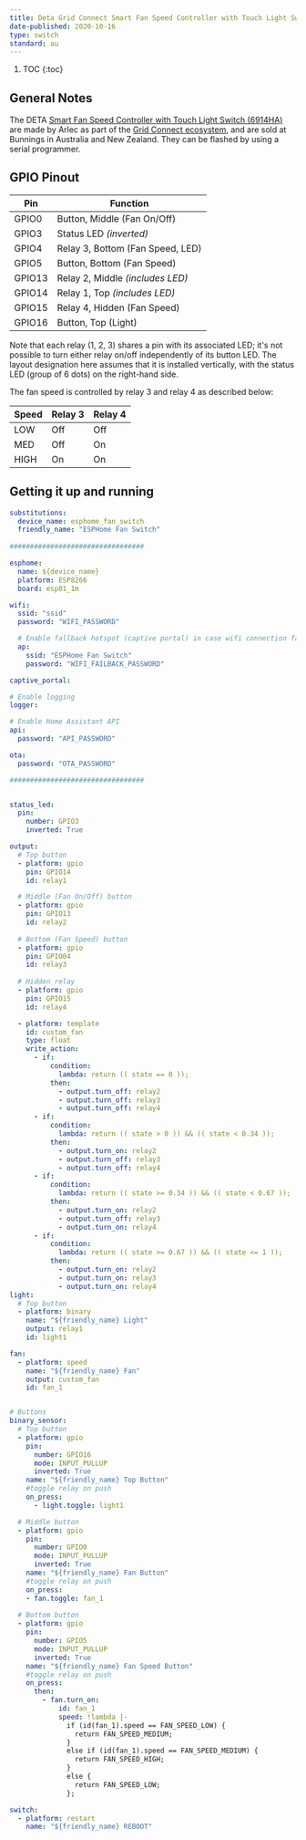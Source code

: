```yaml
---
title: Deta Grid Connect Smart Fan Speed Controller with Touch Light Switch
date-published: 2020-10-16
type: switch
standard: au
---
```


1. TOC
{:toc}

## General Notes

The DETA [Smart Fan Speed Controller with Touch Light Switch (6914HA)](https://www.bunnings.com.au/deta-grid-connect-smart-fan-speed-controller-with-touch-light-switch_p0098815) are made by Arlec as part of the [Grid Connect ecosystem](https://grid-connect.com.au/), and are sold at Bunnings in Australia and New Zealand.  They can be flashed by using a serial programmer.

## GPIO Pinout

| Pin     | Function                           |
|---------|------------------------------------|
| GPIO0   | Button, Middle (Fan On/Off)        |
| GPIO3   | Status LED *(inverted)*            |
| GPIO4   | Relay 3, Bottom (Fan Speed, LED)   |
| GPIO5   | Button, Bottom (Fan Speed)         |
| GPIO13  | Relay 2, Middle *(includes LED)*   |
| GPIO14  | Relay 1, Top *(includes LED)*      |
| GPIO15  | Relay 4, Hidden (Fan Speed)        |
| GPIO16  | Button, Top (Light)                |

Note that each relay (1, 2, 3) shares a pin with its associated LED; it's not possible to turn either relay on/off independently of its button LED.
The layout designation here assumes that it is installed vertically, with the status LED (group of 6 dots) on the right-hand side.

The fan speed is controlled by relay 3 and relay 4 as described below:

| Speed   | Relay 3 | Relay 4 |
|---------|---------|---------|
| LOW     |  Off    |  Off    |
| MED     |  Off    |  On     |
| HIGH    |  On     |  On     |

## Getting it up and running
```yaml
substitutions:
  device_name: esphome_fan_switch
  friendly_name: "ESPHome Fan Switch"
  
#################################

esphome:
  name: ${device_name}
  platform: ESP8266
  board: esp01_1m

wifi:
  ssid: "ssid"
  password: "WIFI_PASSWORD"

  # Enable fallback hotspot (captive portal) in case wifi connection fails
  ap:
    ssid: "ESPHome Fan Switch"
    password: "WIFI_FAILBACK_PASSWORD"

captive_portal:

# Enable logging
logger:

# Enable Home Assistant API
api:
  password: "API_PASSWORD"

ota:
  password: "OTA_PASSWORD"

#################################


status_led:
  pin:
    number: GPIO3
    inverted: True

output:
  # Top button
  - platform: gpio
    pin: GPIO14
    id: relay1

  # Middle (Fan On/Off) button
  - platform: gpio
    pin: GPIO13
    id: relay2
    
  # Bottom (Fan Speed) button
  - platform: gpio
    pin: GPIO04
    id: relay3
    
  # Hidden relay
  - platform: gpio
    pin: GPIO15
    id: relay4

  - platform: template
    id: custom_fan
    type: float
    write_action:
      - if:
          condition:
            lambda: return (( state == 0 ));
          then:
            - output.turn_off: relay2
            - output.turn_off: relay3
            - output.turn_off: relay4
      - if:
          condition:
            lambda: return (( state > 0 )) && (( state < 0.34 ));
          then:
            - output.turn_on: relay2
            - output.turn_off: relay3
            - output.turn_off: relay4
      - if:
          condition:
            lambda: return (( state >= 0.34 )) && (( state < 0.67 ));
          then:
            - output.turn_on: relay2
            - output.turn_off: relay3
            - output.turn_on: relay4
      - if:
          condition:
            lambda: return (( state >= 0.67 )) && (( state <= 1 ));
          then:
            - output.turn_on: relay2
            - output.turn_on: relay3
            - output.turn_on: relay4
light:
  # Top button
  - platform: binary
    name: "${friendly_name} Light"
    output: relay1
    id: light1

fan:
  - platform: speed
    name: "${friendly_name} Fan"
    output: custom_fan
    id: fan_1


# Buttons
binary_sensor:
  # Top button
  - platform: gpio
    pin:
      number: GPIO16
      mode: INPUT_PULLUP
      inverted: True
    name: "${friendly_name} Top Button"
    #toggle relay on push
    on_press:
      - light.toggle: light1

  # Middle button
  - platform: gpio
    pin:
      number: GPIO0
      mode: INPUT_PULLUP
      inverted: True
    name: "${friendly_name} Fan Button"
    #toggle relay on push
    on_press:
    - fan.toggle: fan_1
    
  # Bottom button
  - platform: gpio
    pin:
      number: GPIO5
      mode: INPUT_PULLUP
      inverted: True
    name: "${friendly_name} Fan Speed Button"
    #toggle relay on push
    on_press:
      then:
        - fan.turn_on:
            id: fan_1
            speed: !lambda |-
              if (id(fan_1).speed == FAN_SPEED_LOW) {
                return FAN_SPEED_MEDIUM;
              }
              else if (id(fan_1).speed == FAN_SPEED_MEDIUM) {
                return FAN_SPEED_HIGH;
              }
              else {
                return FAN_SPEED_LOW;
              };

switch:
  - platform: restart
    name: "${friendly_name} REBOOT"
    
```
